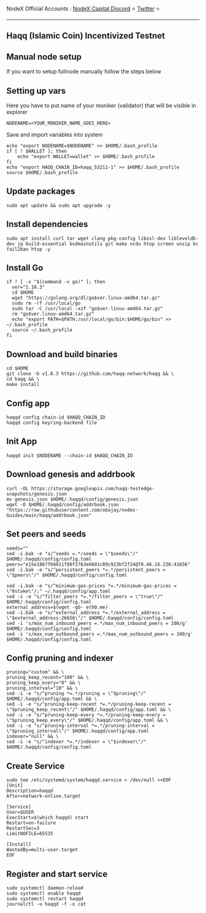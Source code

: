 <span tyle="font-size:14px" align="right">NodeX Official Accounts :
<span style="font-size:14px" align="right">
<a href="https://discord.gg/JqQNcwff2e" target="_blank">NodeX Capital Discord</a></span> ⭐ 
<span style="font-size:14px" align="right">
<a href="https://twitter.com/nodexploit/" target="_blank">Twitter</a></span> ⭐ 
<span style="font-size:14px" align="right">
<hr>

## Haqq (Islamic Coin) Incentivized Testnet 

## Manual node setup
If you want to setup fullnode manually follow the steps below

## Setting up vars
Here you have to put name of your moniker (validator) that will be visible in explorer
```
NODENAME=<YOUR_MONIKER_NAME_GOES_HERE>
```
Save and import variables into system
```
echo "export NODENAME=$NODENAME" >> $HOME/.bash_profile
if [ ! $WALLET ]; then
	echo "export WALLET=wallet" >> $HOME/.bash_profile
fi
echo "export HAQQ_CHAIN_ID=haqq_53211-1" >> $HOME/.bash_profile
source $HOME/.bash_profile
```

## Update packages

```
sudo apt update && sudo apt upgrade -y
```

## Install dependencies
```
sudo apt install curl tar wget clang pkg-config libssl-dev libleveldb-dev jq build-essential bsdmainutils git make ncdu htop screen unzip bc fail2ban htop -y
```

## Install Go

```
if ! [ -x "$(command -v go)" ]; then
  ver="1.18.3"
  cd $HOME
  wget "https://golang.org/dl/go$ver.linux-amd64.tar.gz"
  sudo rm -rf /usr/local/go
  sudo tar -C /usr/local -xzf "go$ver.linux-amd64.tar.gz"
  rm "go$ver.linux-amd64.tar.gz"
  echo "export PATH=$PATH:/usr/local/go/bin:$HOME/go/bin" >> ~/.bash_profile
  source ~/.bash_profile
fi
```

## Download and build binaries

```
cd $HOME
git clone -b v1.0.3 https://github.com/haqq-network/haqq && \
cd haqq && \
make install
```

## Config app

```
haqqd config chain-id $HAQQ_CHAIN_ID
haqqd config keyring-backend file
```

## Init App

```
haqqd init $NODENAME --chain-id $HAQQ_CHAIN_ID
```

## Download genesis and addrbook

```
curl -OL https://storage.googleapis.com/haqq-testedge-snapshots/genesis.json
mv genesis.json $HOME/.haqqd/config/genesis.json
wget -O $HOME/.haqqd/config/addrbook.json "https://raw.githubusercontent.com/obajay/nodes-Guides/main/haqq/addrbook.json"
```

## Set peers and seeds

```
seeds=""
sed -i.bak -e "s/^seeds =.*/seeds = \"$seeds\"/" $HOME/.haqqd/config/config.toml
peers="e15e1867f68011f80f2763e6691c89c923bf2f24@78.46.16.236:41656"
sed -i.bak -e "s/^persistent_peers *=.*/persistent_peers = \"$peers\"/" $HOME/.haqqd/config/config.toml

sed -i.bak -e "s/^minimum-gas-prices *=.*/minimum-gas-prices = \"0stake\"/;" ~/.haqqd/config/app.toml
sed -i -e "s/^filter_peers *=.*/filter_peers = \"true\"/" $HOME/.haqqd/config/config.toml
external_address=$(wget -qO- eth0.me) 
sed -i.bak -e "s/^external_address *=.*/external_address = \"$external_address:26656\"/" $HOME/.haqqd/config/config.toml
sed -i 's/max_num_inbound_peers =.*/max_num_inbound_peers = 100/g' $HOME/.haqqd/config/config.toml
sed -i 's/max_num_outbound_peers =.*/max_num_outbound_peers = 100/g' $HOME/.haqqd/config/config.toml
```

## Config pruning and indexer

```
pruning="custom" && \
pruning_keep_recent="100" && \
pruning_keep_every="0" && \
pruning_interval="10" && \
sed -i -e "s/^pruning *=.*/pruning = \"$pruning\"/" $HOME/.haqqd/config/app.toml && \
sed -i -e "s/^pruning-keep-recent *=.*/pruning-keep-recent = \"$pruning_keep_recent\"/" $HOME/.haqqd/config/app.toml && \
sed -i -e "s/^pruning-keep-every *=.*/pruning-keep-every = \"$pruning_keep_every\"/" $HOME/.haqqd/config/app.toml && \
sed -i -e "s/^pruning-interval *=.*/pruning-interval = \"$pruning_interval\"/" $HOME/.haqqd/config/app.toml
indexer="null" && \
sed -i -e "s/^indexer *=.*/indexer = \"$indexer\"/" $HOME/.haqqd/config/config.toml
```

## Create Service

```
sudo tee /etc/systemd/system/haqqd.service > /dev/null <<EOF
[Unit]
Description=haqqd
After=network-online.target

[Service]
User=$USER
ExecStart=$(which haqqd) start
Restart=on-failure
RestartSec=3
LimitNOFILE=65535

[Install]
WantedBy=multi-user.target
EOF
```

## Register and start service

```
sudo systemctl daemon-reload
sudo systemctl enable haqqd
sudo systemctl restart haqqd
journalctl -u haqqd -f -o cat
```
